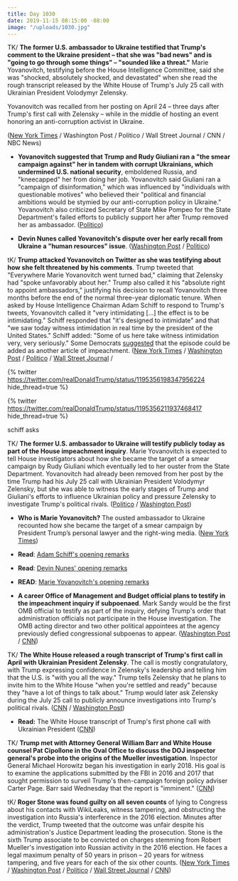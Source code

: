```yaml
---
title: Day 1030
date: 2019-11-15 08:15:00 -08:00
image: "/uploads/1030.jpg"
---
```


TK/ **The former U.S. ambassador to Ukraine testified that Trump's comment to the Ukraine president – that she was "bad news" and is "going to go through some things" – "sounded like a threat."** Marie Yovanovitch, testifying before the House Intelligence Committee, said she was "shocked, absolutely shocked, and devastated" when she read the rough transcript released by the White House of Trump's July 25 call with Ukrainian President Volodymyr Zelensky.

Yovanovitch was recalled from her posting on April 24 – three days after Trump's first call with Zelensky – while in the middle of hosting an event honoring an anti-corruption activist in Ukraine.

\([New York Times](https://www.nytimes.com/2019/11/15/us/politics/impeachment-hearings.html#link-44c04ece) / Washington Post / Politico / Wall Street Journal / CNN / NBC News)

* **Yovanovitch suggested that Trump and Rudy Giuliani ran a "the smear campaign against" her in tandem with corrupt Ukrainians, which undermined U.S. national security**, emboldened Russia, and "kneecapped" her from doing her job. Yovanovitch said Giuliani ran a "campaign of disinformation," which was influenced by "individuals with questionable motives" who believed their "political and financial ambitions would be stymied by our anti-corruption policy in Ukraine." Yovanovitch also criticized Secretary of State Mike Pompeo for the State Department's failed efforts to publicly support her after Trump removed her as ambassador. ([Politico](https://www.politico.com/news/2019/11/15/trump-yovanovitch-impeachment-070988))

* **Devin Nunes called Yovanovitch's dispute over her early recall from Ukraine a "human resources" issue**. ([Washington Post](https://www.washingtonpost.com/politics/impeachment-hearings-live-updates/2019/11/15/c4b9f0f4-0726-11ea-8292-c46ee8cb3dce_story.html#link-CFHLUVNGZE3GTLIN2OOQJKV63A) / [Politico](https://www.politico.com/news/2019/11/15/yovanovitch-impeachment-hearings-live-highlights-and-updates-071053))

tK/ **Trump attacked Yovanovitch on Twitter as she was testifying about how she felt threatened by his comments**. Trump tweeted that "Everywhere Marie Yovanovitch went turned bad," claiming that Zelensky had "spoke unfavorably about her." Trump also called it his "absolute right to appoint ambassadors," justifying his decision to recall Yovanovitch three months before the end of the normal three-year diplomatic tenure. When asked by House Intelligence Chairman Adam Schiff to respond to Trump's tweets, Yovanovitch called it "very intimidating \[...\] the effect is to be intimidating." Schiff responded that "it's designed to intimidate" and that "we saw today witness intimidation in real time by the president of the United States." Schiff added: "Some of us here take witness intimidation very, very seriously." Some Democrats [suggested](https://www.washingtonpost.com/politics/impeachment-hearings-live-updates/2019/11/15/c4b9f0f4-0726-11ea-8292-c46ee8cb3dce_story.html#link-DQLCZQJBEU4OLH6WIK6VPWWZ34) that the episode could be added as another article of impeachment. ([New York Times](https://www.nytimes.com/2019/11/15/us/politics/impeachment-hearings.html#link-10de89dc) / [Washington Post](https://www.washingtonpost.com/politics/impeachment-hearings-live-updates/2019/11/15/c4b9f0f4-0726-11ea-8292-c46ee8cb3dce_story.html#link-K2EKGZWTOI6TZM4AYLXXF7XRXA) / [Politico](https://www.politico.com/news/2019/11/15/yovanovitch-impeachment-hearings-live-highlights-and-updates-071053) / [Wall Street Journal](https://www.wsj.com/livecoverage/yovanovitch-impeachment-hearing#LCcard-1573832211) /

{% twitter https://twitter.com/realDonaldTrump/status/1195356198347956224 hide_thread=true %}

{% twitter https://twitter.com/realDonaldTrump/status/1195356211937468417 hide_thread=true %}

schiff asks

TK/ **The former U.S. ambassador to Ukraine will testify publicly today as part of the House impeachment inquiry**. Marie Yovanovitch is expected to tell House investigators about how she became the target of a smear campaign by Rudy Giuliani which eventually led to her ouster from the State Department. Yovanovitch had already been removed from her post by the time Trump had his July 25 call with Ukrainian President Volodymyr Zelensky, but she was able to witness the early stages of Trump and Giuliani's efforts to influence Ukrainian policy and pressure Zelensky to investigate Trump's political rivals. ([Politico](https://www.politico.com/news/2019/11/15/trump-yovanovitch-impeachment-070988) / [Washington Post](https://www.washingtonpost.com/politics/impeachment-hearings-live-updates/2019/11/15/c4b9f0f4-0726-11ea-8292-c46ee8cb3dce_story.html))

* **Who is Marie Yovanovitch?** The ousted ambassador to Ukraine recounted how she became the target of a smear campaign by President Trump’s personal lawyer and the right-wing media. ([New York Times](https://www.nytimes.com/2019/11/15/us/politics/marie-yovanovitch-facts-bio.html))

* **Read**: [Adam Schiff's opening remarks](https://www.cnn.com/2019/11/15/politics/adam-schiff-opening-remarks-marie-yovanovitch/index.html)

* **Read**: [Devin Nunes' opening remarks](https://www.cnn.com/2019/11/15/politics/devin-nunes-opening-remarks-marie-yovanovitch/index.html)

* **READ**: [Marie Yovanovitch's opening remarks](https://www.cnn.com/2019/11/15/politics/marie-yovanovitch-opening-remarks/index.html)

* **A career Office of Management and Budget official plans to testify in the impeachment inquiry if subpoenaed**. Mark Sandy would be the first OMB official to testify as part of the inquiry, defying Trump's order that administration officials not participate in the House investigation. The OMB acting director and two other political appointees at the agency previously defied congressional subpoenas to appear. ([Washington Post](https://www.washingtonpost.com/us-policy/2019/11/14/career-white-house-budget-official-expected-break-ranks-testify-impeachment-inquiry/) / [CNN](https://www.cnn.com/2019/11/14/politics/mark-sanady-omb-official/index.html))

TK/ **The White House released a rough transcript of Trump's first call in April with Ukrainian President Zelensky**. The call is mostly congratulatory, with Trump expressing confidence in Zelensky's leadership and telling him that the U.S. is "with you all the way." Trump tells Zelensky that he plans to invite him to the White House "when you're settled and ready" because they "have a lot of things to talk about." Trump would later ask Zelensky during the July 25 call to publicly announce investigations into Trump's political rivals. ([CNN](https://www.cnn.com/2019/11/15/politics/donald-trump-volodymyr-zelensky-white-house-transcript-april-call/index.html) / [Washington Post](https://www.washingtonpost.com/politics/impeachment-hearings-live-updates/2019/11/15/c4b9f0f4-0726-11ea-8292-c46ee8cb3dce_story.html))

* **Read:** The White House transcript of Trump's first phone call with Ukrainian President ([CNN](https://www.cnn.com/2019/11/15/politics/read-white-house-transcript-trump-zelensky-call/index.html))

TK/ **Trump met with Attorney General William Barr and White House counsel Pat Cipollone in the Oval Office to discuss the DOJ inspector general's probe into the origins of the Mueller investigation**. Inspector General Michael Horowitz began his investigation in early 2018. His goal is to examine the applications submitted by the FBI in 2016 and 2017 that sought permission to surveil Trump's then-campaign foreign policy adviser Carter Page. Barr said Wednesday that the report is "imminent." ([CNN](https://www.cnn.com/2019/11/14/politics/trump-barr-cipollone-horowitz-report/index.html))

tK/ **Roger Stone was found guilty on all seven counts** of lying to Congress about his contacts with WikiLeaks, witness tampering, and obstructing the investigation into Russia's interference in the 2016 election. Minutes after the verdict, Trump tweeted that the outcome was unfair despite his administration's Justice Department leading the prosecution. Stone is the sixth Trump associate to be convicted on charges stemming from Robert Mueller's investigation into Russian activity in the 2016 election. He faces a legal maximum penalty of 50 years in prison – 20 years for witness tampering, and five years for each of the six other counts. ([New York Times](https://www.nytimes.com/2019/11/15/us/politics/roger-stone-trial-guilty.html) / [Washington Post](https://www.washingtonpost.com/local/public-safety/roger-stone-jury-weighs-evidence-and-a-defense-move-to-make-case-about-mueller/2019/11/15/554fff5a-06ff-11ea-8292-c46ee8cb3dce_story.html) / [Politico](https://www.politico.com/news/2019/11/15/roger-stone-found-guilty-of-lying-to-congress-witness-tampering-071124) / [Wall Street Journal](https://www.wsj.com/articles/roger-stone-found-guilty-of-lying-to-congress-11573836593) / [CNN](https://www.cnn.com/2019/11/15/politics/roger-stone-trial-verdict/index.html))